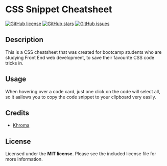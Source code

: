 # CSS Snippet Cheatsheet

<a href="https://github.com/berta-rf/css-cheatsheet/blob/main/LICENSE"><img alt="GitHub license" src="https://img.shields.io/github/license/berta-rf/css-cheatsheet?style=for-the-badge"></a> <a href="https://github.com/berta-rf/css-cheatsheet/stargazers"><img alt="GitHub stars" src="https://img.shields.io/github/stars/berta-rf/css-cheatsheet?style=for-the-badge"></a> <a href="https://github.com/berta-rf/css-cheatsheet/issues"><img alt="GitHub issues" src="https://img.shields.io/github/issues/berta-rf/css-cheatsheet?style=for-the-badge"></a>


## Description

This is a CSS cheatsheet that was created for bootcamp students who are studying Front End web development, to save their favourite CSS code tricks in.


## Usage

When hovering over a code card, just one click on the code will select all, so it aallows you to copy the code snippet to your clipboard very easily.

## Credits

- [Khroma](http://khroma.co/generator/)

## License

Licensed under the **MIT license**. Please see the included license file for more information.
